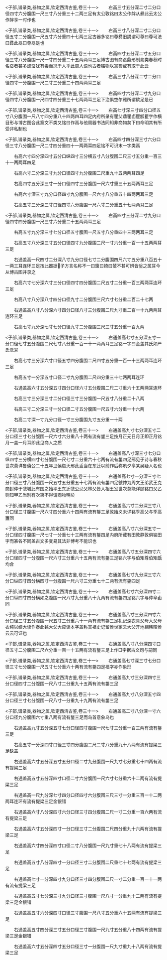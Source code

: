 <!-- { "loadSidebar": true } -->











<子部,谱录类,器物之属,钦定西清古鉴,卷三十一>
　　右高三寸五分深二寸二分口径四寸六分腹围一尺三寸八分重三十二两三足有太公敦铭曰太公作衅从彛此云太公作衅享一时作也













<子部,谱录类,器物之属,钦定西清古鉴,卷三十一>
　　右高三寸八分深二寸二分口径五寸二分腹围一尺五寸六分重四十七两三足古器多铭曰尊彞旧説谓可尊曰尊可法曰彞此鬲曰尊鬲是也













<子部,谱录类,器物之属,钦定西清古鉴,卷三十一>
　　右高四寸五分深二寸五分口径三寸八分腹围一尺一寸四分重二十五两两耳三足博古图有商虿鼎形制弗类春秋时名虿者甚多蜂虿犹有毒而况于人乎此周人语也古者铭物以寓警或有取于此云












<子部,谱录类,器物之属,钦定西清古鉴,卷三十一>
　　右高三寸八分深二寸二分口径四寸一分腹围一尺二寸三分重二十四两两耳三足














<子部,谱录类,器物之属,钦定西清古鉴,卷三十一>
　　右高四寸六分深二寸九分口径四寸八分腹围一尺四寸四分重三十七两两耳三足下注俱空尔雅所谓欵足是已













<子部,谱录类,器物之属,钦定西清古鉴,卷三十一>
　　右高七寸深三寸四分口径五寸八分腹围一尺八寸四分重八十四两四耳四足内府所录有瞿父鼎瞿卣瞿觚瞿字作横目形与博古图合此篆文不类又铭曰作鬲与他周器书法同知非商物矣下曰命明其有所受非私制也











<子部,谱录类,器物之属,钦定西清古鉴,卷三十一>
　　右高四寸四分深三寸六分口径三寸八分腹围一尺二寸四分重四十一两两耳四足铭不可识末一字类鬲





















　　右高六寸四分深四寸五分口纵四寸三分横五寸八分腹围二尺三寸五分重一百三十一两两耳四足














　　右高六寸二分深三寸九分口径四寸九分腹围二尺重九十五两两耳四足














　　右高四寸五分深三寸一分口径四寸三分腹围一尺六寸重三十五两两耳三足














　　右高六寸深三寸九分口径四寸九分腹围一尺六寸八分重五十四两两耳三足














　　右高五寸三分深三寸口径四寸六分腹围一尺六寸二分重五十七两两耳三足






<子部,谱录类,器物之属,钦定西清古鉴,卷三十一>
　　右高四寸三分深二寸九分口径四寸四分腹围一尺三寸六分重二十五两两耳三足






















　　右高五寸九分深三寸七分口径五寸腹围一尺五寸八分重四十三两两耳三足














　　右高五寸八分深三寸五分口径四寸九分腹围二尺一寸六分重一百一十五两两耳三足














　　右通盖高一尺四寸二分深八寸九分口径七寸二分腹围四尺六寸五分重八百五十一两三耳连环三足按此器据子方言名称不一曰鍑曰锜曰鬵不甚可辨皆釡之属耳今从博古图并录之












　　右高六寸七分深六寸三分口径四寸四分腹围二尺五寸二分重一百三两两耳连环三足














　　右高八寸八分深八寸四分口径九寸二分腹围三尺六寸七分重二百二十七两














　　右通盖高八寸八分深六寸四分口径八寸三分腹围二尺九寸重二百一十九两两耳连环三足














　　右高七寸九分深七寸七分口径九寸二分腹围三尺三寸五分重一百九两






<子部,谱录类,器物之属,钦定西清古鉴,卷三十一>
　　右通盖高七寸五分深五寸一分口径七寸五分腹围二尺七寸八分重一百一十一两两耳三足铭一字曰金盖其氏如严氏洗耳





















　　右高七寸三分深六寸口径五寸四分腹围二尺四寸五分重一百一十三两两耳连环三足














　　右高五寸一分深五寸口径二寸九分腹围二尺四分重三十七两两耳连环














　　右通盖高六寸五分深五寸四分口径六寸五分腹围二尺二寸重六十五两两耳连环














　　右高三寸三分深三寸二分口径三寸三分腹围一尺五寸八分重二十八两














　　右高三寸二分深三寸一分口径二寸五分腹围一尺五寸六分重一十六两














　　右高二寸深一寸九分口径一寸三分腹围九寸五分重一十两






<子部,谱录类,器物之属,钦定西清古鉴,卷三十一>
　　右通盖高九寸七分深五寸二分口径三寸七分腹围一尺六寸六分重八十两有流有鋬三足按月正元日月正即正月铭月一盖一月耳即此见商人之质













<子部,谱录类,器物之属,钦定西清古鉴,卷三十一>
　　右通盖高八寸深三寸七分口纵四寸三分横四寸七分腹围一尺七寸二分重六十七两有流有鋬四足邢见于诗与春秋世次莫详鲁僖公二十五年卫侯燬灭邢此盉当在东迁以前作后称夙夕享某吴疑人名也












<子部,谱录类,器物之属,钦定西清古鉴,卷三十一>
　　右通盖高七寸一分深三寸七分口径三寸八分腹围一尺五寸五分重五十七两有流有鋬四足虢仲为周文王弟武王克商封仲于虢城此有国之始平王东迁虢公忌父林父皆入相王室世次莫能详顾铭曰父乙则知甲乙当别有次第不得谓商物明矣











<子部,谱录类,器物之属,钦定西清古鉴,卷三十一>
　　右通盖高六寸二分深三寸八分口径三寸腹围一尺六寸四分重六十四两有流有鋬三足敦始义未详铭季高父与季高簠同













<子部,谱录类,器物之属,钦定西清古鉴,卷三十一>
　　右通盖高八寸六分深五寸一分口径四寸腹围一尺七寸一分重七十三两有流有鋬四足内府所藏有田敦静敦俱铭田字而篆各不同盖古文多变易其法非博考不能识也












<子部,谱录类,器物之属,钦定西清古鉴,卷三十一>
　　右通盖高八寸五分深四寸六分口径四寸一分腹围一尺六寸三分重六十五两有流有鋬三足铭六字与伯矩尊伯矩甗均合













<子部,谱录类,器物之属,钦定西清古鉴,卷三十一>
　　右通盖高七寸九分深三寸六分口纵四寸四分横四寸一分腹围一尺六寸三分重七十二两有流有鋬四足













<子部,谱录类,器物之属,钦定西清古鉴,卷三十一>
　　右通盖高七寸六分深四寸二分口纵四寸四分横如之腹围一尺八寸九分重八十九两有流有鋬四足铭六字与仲阜卣同













<子部,谱录类,器物之属,钦定西清古鉴,卷三十一>
　　右通盖高八寸三分深四寸六分口径三寸五分腹围一尺五寸三分重六十一两有流有鋬三足礼记深衣具父母大父母衣纯以缋大读作泰此铭大父大应读本字盖称其祖史记留侯世家云大父开地相韩昭侯云云可证也











<子部,谱录类,器物之属,钦定西清古鉴,卷三十一>
　　右通盖高八寸八分深四寸口径五寸二分腹围二尺六分重一百一十五两有流有鋬三足上作□字据古文司与嗣同













<子部,谱录类,器物之属,钦定西清古鉴,卷三十一>
　　右通盖高七寸深三寸七分口径三寸七分腹围一尺五寸七分重六十两有流有鋬四足福字亦作象形














<子部,谱录类,器物之属,钦定西清古鉴,卷三十一>
　　右通盖高九寸三分深四寸三分口径四寸二分腹围一尺八寸二分重九十五两有流有鋬三足














<子部,谱录类,器物之属,钦定西清古鉴,卷三十一>
　　右通盖高九寸八分深五寸四分口径三寸七分腹围一尺八寸一分重九十九两有流有鋬三足














<子部,谱录类,器物之属,钦定西清古鉴,卷三十一>
　　右通盖高二寸八分深一寸六分口径九分腹围六寸重八两有流有鋬三足而鸟首意象乌也






















　　右通盖高九寸五分深五寸七分口径四寸腹围一尺七寸三分重一百三两有流有鋬三足














　　右高五寸一分深四寸口径三寸四分腹围二尺二寸八分重九十八两有流有提梁三足缺盖














　　右通盖高六寸五分深五寸五分口径二寸九分腹围一尺九寸七分重七十四两有流有提梁三足














　　右通盖高五寸五分深四寸口径二寸六分腹围一尺六寸七分重六十二两有流有提梁三足














　　右通盖高一尺九分深七寸四分口径四寸六分腹围三尺三寸一分重三百一十二两两耳连环有流有提梁三足金银错













　　右通盖高六寸八分深四寸六分口径三寸四分腹围二尺一寸二分重一百六两有流有提梁三足














　　右通盖高六寸五分深四寸一分口径三寸二分腹围二尺四分重九十六两有流有提梁三足














　　右通盖高六寸四分深四寸口径二寸八分腹围一尺九寸重七十八两有流有提梁三足














　　右通盖高五寸八分深四寸一分口径三寸二分腹围二尺重七十七两有流有提梁三足














　　右通盖高七寸一分深四寸九分口径三寸四分腹围二尺一寸二分重一百一十一两有流有提梁三足














　　右通盖高五寸七分深三寸九分口径三寸腹围一尺八寸一分重九十二两有流有提梁三足金银错














　　右通盖高五寸六分深四寸口径三寸腹围一尺八寸五分重六十五两有流有提梁三足














　　右通盖高五寸四分深三寸五分口径三寸腹围一尺九寸五分重八十四两有流有提梁三足金银错














　　右通盖高六寸五分深四寸五分口径三寸一分腹围一尺九寸重九十八两有流有提梁三足















